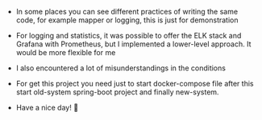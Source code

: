 * In some places you can see different practices of writing the same code, for example mapper or logging, this is just for demonstration

* For logging and statistics, it was possible to offer the ELK stack and Grafana with Prometheus, but I implemented a lower-level approach. It would be more flexible for me

* I also encountered a lot of misunderstandings in the conditions

* For get this project you need just to start docker-compose file after this start old-system spring-boot project and finally new-system.

* Have a nice day! 💝
